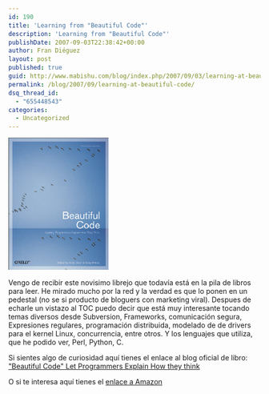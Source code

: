 ```yaml
---
id: 190
title: 'Learning from "Beautiful Code"'
description: 'Learning from "Beautiful Code"'
publishDate: 2007-09-03T22:38:42+00:00
author: Fran Diéguez
layout: post
published: true
guid: http://www.mabishu.com/blog/index.php/2007/09/03/learning-at-beautiful-code/
permalink: /blog/2007/09/learning-at-beautiful-code/
dsq_thread_id:
  - "655448543"
categories:
  - Uncategorized
---
```

<div class="aligncenter">

![Beautiful Code” Let Programmers explain how they think](./imagen.jpg "“Beautiful Code” Let Programmers explain how they think")
</div>

Vengo de recibir este novisimo librejo que todavía está en la pila de libros para leer. He mirado mucho por la red y la verdad es que lo ponen en un pedestal (no se si producto de bloguers con marketing viral). Despues de echarle un vistazo al TOC puedo decir que está muy interesante tocando temas diversos desde Subversion, Frameworks, comunicación segura, Expresiones regulares, programación distribuida, modelado de de drivers para el kernel Linux, concurrencia, entre otros. Y los lenguajes que utiliza, que he podido ver, Perl, Python, C.

Si sientes algo de curiosidad aquí tienes el enlace al blog oficial de libro:
<a href="http://beautifulcode.oreillynet.com/">"Beautiful Code" Let Programmers Explain How they think</a>

O si te interesa aquí tienes el <a href="http://www.amazon.com/Beautiful-Code-Leading-Programmers-Practice/dp/0596510047">enlace a Amazon </a>

